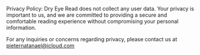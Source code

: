 Privacy Policy: Dry Eye Read does not collect any user data. Your privacy is important to us, and we are committed to providing a secure and comfortable reading experience without compromising your personal information.

For any inquiries or concerns regarding privacy, please contact us at pieternatanael@icloud.com

